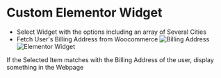 # Custom Elementor Widget
- Select Widget with the options including an array of Several Cities
- Fetch User's Billing Address from Woocommerce
![Billing Address](https://i.ibb.co/4dsymgc/address.jpg)
![Elementor Widget](https://i.ibb.co/vX6DXmK/elementor.jpg)


If the Selected Item matches with the Billing Address of the user, display something in the Webpage